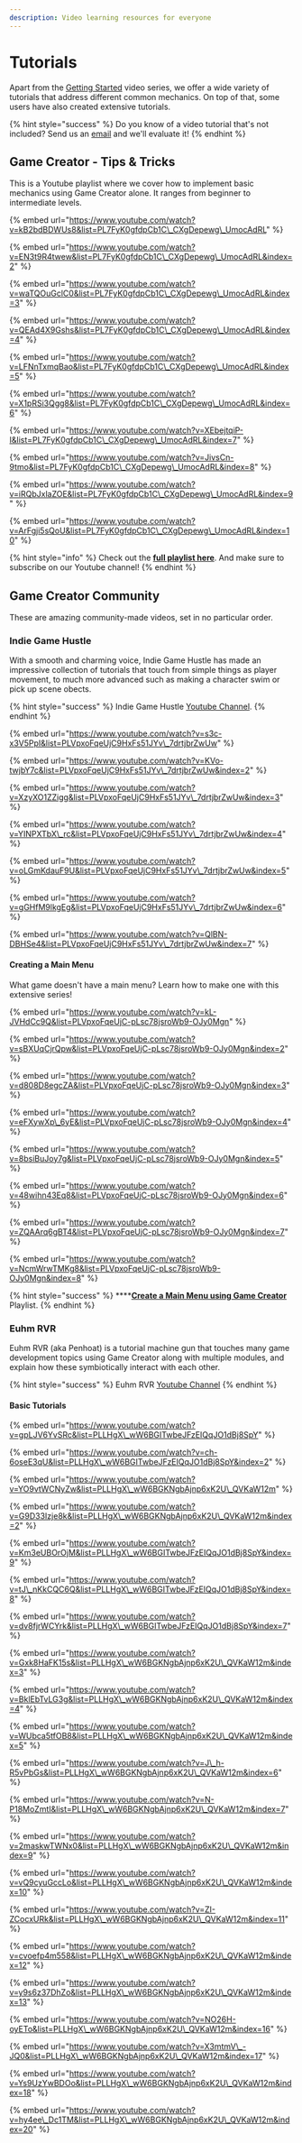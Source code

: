 ```yaml
---
description: Video learning resources for everyone
---
```


# Tutorials

Apart from the [Getting Started](get-started.md) video series, we offer a wide variety of tutorials that address different common mechanics. On top of that, some users have also created extensive tutorials.

{% hint style="success" %}
Do you know of a video tutorial that's not included? Send us an [email](mailto:hello@gamecreator.io) and we'll evaluate it!
{% endhint %}

## Game Creator - Tips & Tricks

This is a Youtube playlist where we cover how to implement basic mechanics using Game Creator alone. It ranges from beginner to intermediate levels.

{% embed url="https://www.youtube.com/watch?v=kB2bdBDWUs8&list=PL7FyK0gfdpCb1C\_CXgDepewg\_UmocAdRL" %}

{% embed url="https://www.youtube.com/watch?v=EN3t9R4twew&list=PL7FyK0gfdpCb1C\_CXgDepewg\_UmocAdRL&index=2" %}

{% embed url="https://www.youtube.com/watch?v=waTQOuGclC0&list=PL7FyK0gfdpCb1C\_CXgDepewg\_UmocAdRL&index=3" %}

{% embed url="https://www.youtube.com/watch?v=QEAd4X9Gshs&list=PL7FyK0gfdpCb1C\_CXgDepewg\_UmocAdRL&index=4" %}

{% embed url="https://www.youtube.com/watch?v=LFNnTxmqBao&list=PL7FyK0gfdpCb1C\_CXgDepewg\_UmocAdRL&index=5" %}

{% embed url="https://www.youtube.com/watch?v=X1pRSi3Qgg8&list=PL7FyK0gfdpCb1C\_CXgDepewg\_UmocAdRL&index=6" %}

{% embed url="https://www.youtube.com/watch?v=XEbejtqiP-I&list=PL7FyK0gfdpCb1C\_CXgDepewg\_UmocAdRL&index=7" %}

{% embed url="https://www.youtube.com/watch?v=JivsCn-9tmo&list=PL7FyK0gfdpCb1C\_CXgDepewg\_UmocAdRL&index=8" %}

{% embed url="https://www.youtube.com/watch?v=iRQbJxlaZOE&list=PL7FyK0gfdpCb1C\_CXgDepewg\_UmocAdRL&index=9" %}

{% embed url="https://www.youtube.com/watch?v=ArFgji5sQoU&list=PL7FyK0gfdpCb1C\_CXgDepewg\_UmocAdRL&index=10" %}

{% hint style="info" %}
Check out the [**full playlist here**](https://www.youtube.com/watch?v=kB2bdBDWUs8&list=PL7FyK0gfdpCb1C_CXgDepewg_UmocAdRL). And make sure to subscribe on our Youtube channel!
{% endhint %}

## Game Creator Community

These are amazing community-made videos, set in no particular order.

### Indie Game Hustle

With a smooth and charming voice, Indie Game Hustle has made an impressive collection of tutorials that touch from simple things as player movement, to much more advanced such as making a character swim or pick up scene obects.

{% hint style="success" %}
Indie Game Hustle [Youtube Channel](https://www.youtube.com/channel/UCrInbacX-8NqPiwCgKFS01A).
{% endhint %}

{% embed url="https://www.youtube.com/watch?v=s3c-x3V5PpI&list=PLVpxoFqeUjC9HxFs51JYv\_7drtjbrZwUw" %}

{% embed url="https://www.youtube.com/watch?v=KVo-twjbY7c&list=PLVpxoFqeUjC9HxFs51JYv\_7drtjbrZwUw&index=2" %}

{% embed url="https://www.youtube.com/watch?v=XzyXO1ZZigg&list=PLVpxoFqeUjC9HxFs51JYv\_7drtjbrZwUw&index=3" %}

{% embed url="https://www.youtube.com/watch?v=YINPXTbX\_rc&list=PLVpxoFqeUjC9HxFs51JYv\_7drtjbrZwUw&index=4" %}

{% embed url="https://www.youtube.com/watch?v=oLGmKdauF9U&list=PLVpxoFqeUjC9HxFs51JYv\_7drtjbrZwUw&index=5" %}

{% embed url="https://www.youtube.com/watch?v=gGHfM9lkgEg&list=PLVpxoFqeUjC9HxFs51JYv\_7drtjbrZwUw&index=6" %}

{% embed url="https://www.youtube.com/watch?v=QlBN-DBHSe4&list=PLVpxoFqeUjC9HxFs51JYv\_7drtjbrZwUw&index=7" %}

#### Creating a Main Menu

What game doesn't have a main menu? Learn how to make one with this extensive series!

{% embed url="https://www.youtube.com/watch?v=kL-JVHdCc9Q&list=PLVpxoFqeUjC-pLsc78jsroWb9-OJy0Mgn" %}

{% embed url="https://www.youtube.com/watch?v=sBXUqCjrQpw&list=PLVpxoFqeUjC-pLsc78jsroWb9-OJy0Mgn&index=2" %}

{% embed url="https://www.youtube.com/watch?v=d808D8egcZA&list=PLVpxoFqeUjC-pLsc78jsroWb9-OJy0Mgn&index=3" %}

{% embed url="https://www.youtube.com/watch?v=eFXywXp\_6yE&list=PLVpxoFqeUjC-pLsc78jsroWb9-OJy0Mgn&index=4" %}

{% embed url="https://www.youtube.com/watch?v=8bsiBuJoy7g&list=PLVpxoFqeUjC-pLsc78jsroWb9-OJy0Mgn&index=5" %}

{% embed url="https://www.youtube.com/watch?v=48wihn43Eq8&list=PLVpxoFqeUjC-pLsc78jsroWb9-OJy0Mgn&index=6" %}

{% embed url="https://www.youtube.com/watch?v=ZQAArq6gBT4&list=PLVpxoFqeUjC-pLsc78jsroWb9-OJy0Mgn&index=7" %}

{% embed url="https://www.youtube.com/watch?v=NcmWrwTMKg8&list=PLVpxoFqeUjC-pLsc78jsroWb9-OJy0Mgn&index=8" %}

{% hint style="success" %}
\*\*\*\*[**Create a Main Menu using Game Creator**](https://www.youtube.com/watch?v=kL-JVHdCc9Q&list=PLVpxoFqeUjC-pLsc78jsroWb9-OJy0Mgn) Playlist.
{% endhint %}

### Euhm RVR

Euhm RVR \(aka Penhoat\) is a tutorial machine gun that touches many game development topics using Game Creator along with multiple modules, and explain how these symbiotically interact with each other.

{% hint style="success" %}
Euhm RVR [Youtube Channel](https://www.youtube.com/channel/UCVIsY1n-8BaAIngZGOLJ69g/featured)
{% endhint %}

#### Basic Tutorials

{% embed url="https://www.youtube.com/watch?v=gpLJV6YvSRc&list=PLLHgX\_wW6BGITwbeJFzEIQqJO1dBj8SpY" %}

{% embed url="https://www.youtube.com/watch?v=ch-6oseE3qU&list=PLLHgX\_wW6BGITwbeJFzEIQqJO1dBj8SpY&index=2" %}

{% embed url="https://www.youtube.com/watch?v=YO9vtWCNyZw&list=PLLHgX\_wW6BGKNgbAjnp6xK2U\_QVKaW12m" %}

{% embed url="https://www.youtube.com/watch?v=G9D33Izje8k&list=PLLHgX\_wW6BGKNgbAjnp6xK2U\_QVKaW12m&index=2" %}

{% embed url="https://www.youtube.com/watch?v=Km3eUBOrOjM&list=PLLHgX\_wW6BGITwbeJFzEIQqJO1dBj8SpY&index=9" %}

{% embed url="https://www.youtube.com/watch?v=tJ\_nKkCQC6Q&list=PLLHgX\_wW6BGITwbeJFzEIQqJO1dBj8SpY&index=8" %}

{% embed url="https://www.youtube.com/watch?v=dv8fjrWCYrk&list=PLLHgX\_wW6BGITwbeJFzEIQqJO1dBj8SpY&index=7" %}

{% embed url="https://www.youtube.com/watch?v=Gxk8HaFK15s&list=PLLHgX\_wW6BGKNgbAjnp6xK2U\_QVKaW12m&index=3" %}

{% embed url="https://www.youtube.com/watch?v=BklEbTvLG3g&list=PLLHgX\_wW6BGKNgbAjnp6xK2U\_QVKaW12m&index=4" %}

{% embed url="https://www.youtube.com/watch?v=WUbca5tfOB8&list=PLLHgX\_wW6BGKNgbAjnp6xK2U\_QVKaW12m&index=5" %}

{% embed url="https://www.youtube.com/watch?v=J\_h-R5vPbGs&list=PLLHgX\_wW6BGKNgbAjnp6xK2U\_QVKaW12m&index=6" %}

{% embed url="https://www.youtube.com/watch?v=N-P18MoZmtI&list=PLLHgX\_wW6BGKNgbAjnp6xK2U\_QVKaW12m&index=7" %}

{% embed url="https://www.youtube.com/watch?v=2maskwTWNx0&list=PLLHgX\_wW6BGKNgbAjnp6xK2U\_QVKaW12m&index=9" %}

{% embed url="https://www.youtube.com/watch?v=vQ9cyuGccLo&list=PLLHgX\_wW6BGKNgbAjnp6xK2U\_QVKaW12m&index=10" %}

{% embed url="https://www.youtube.com/watch?v=ZI-ZCocxURk&list=PLLHgX\_wW6BGKNgbAjnp6xK2U\_QVKaW12m&index=11" %}

{% embed url="https://www.youtube.com/watch?v=cvoefp4m558&list=PLLHgX\_wW6BGKNgbAjnp6xK2U\_QVKaW12m&index=12" %}

{% embed url="https://www.youtube.com/watch?v=y9s6z37DhZo&list=PLLHgX\_wW6BGKNgbAjnp6xK2U\_QVKaW12m&index=13" %}

{% embed url="https://www.youtube.com/watch?v=NO26H-oyETo&list=PLLHgX\_wW6BGKNgbAjnp6xK2U\_QVKaW12m&index=16" %}

{% embed url="https://www.youtube.com/watch?v=X3mtmV\_-JQ0&list=PLLHgX\_wW6BGKNgbAjnp6xK2U\_QVKaW12m&index=17" %}

{% embed url="https://www.youtube.com/watch?v=Ys9UzYwBDOo&list=PLLHgX\_wW6BGKNgbAjnp6xK2U\_QVKaW12m&index=18" %}

{% embed url="https://www.youtube.com/watch?v=hy4ee\_Dc1TM&list=PLLHgX\_wW6BGKNgbAjnp6xK2U\_QVKaW12m&index=20" %}



